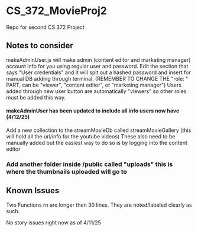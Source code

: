 # CS_372_MovieProj2
Repo for second CS 372 Project

## Notes to consider

makeAdminUser.js will make admin (content editor and marketing manager) account info for you using regular user and password. 
Edit the section that says "User credentials" and it will spit out a hashed password and insert for manual DB adding through terminal. (REMEMBER TO CHANGE THE "role: " PART, can be "viewer", "content editor", or "marketing manager") Users added through new user button are automatically "viewers" so other roles must be added this way. 
#### makeAdminUser has been updated to include all info users now have (4/12/25)

Add a new collection to the streamMovieDb called streamMovieGallery (this will hold all the url/info for the youtube videos)
These also need to be manually added but the easiest way to do so is by logging into the content editor 

### Add another folder inside /public called "uploads" this is where the thumbnails uploaded will go to


## Known Issues
Two Functions rn are longer then 30 lines. They are noted/labeled clearly as such. 

No story issues right now as of 4/11/25 


